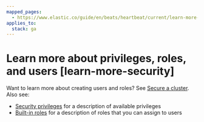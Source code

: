 ```yaml
---
mapped_pages:
  - https://www.elastic.co/guide/en/beats/heartbeat/current/learn-more-security.html
applies_to:
  stack: ga
---
```


# Learn more about privileges, roles, and users [learn-more-security]

Want to learn more about creating users and roles? See [Secure a cluster](docs-content://deploy-manage/security.md). Also see:

* [Security privileges](elasticsearch://reference/elasticsearch/security-privileges.md) for a description of available privileges
* [Built-in roles](elasticsearch://reference/elasticsearch/roles.md) for a description of roles that you can assign to users

